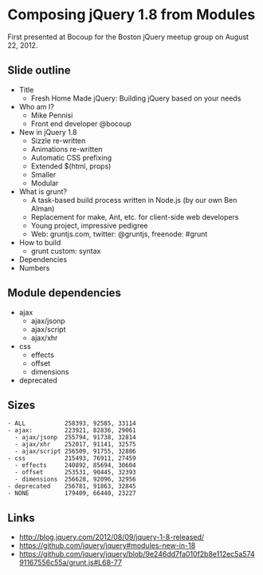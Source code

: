 # Composing jQuery 1.8 from Modules

First presented at Bocoup for the Boston jQuery meetup group on August 22,
2012.

## Slide outline

- Title
  - Fresh Home Made jQuery: Building jQuery based on your needs
- Who am I?
  - Mike Pennisi
  - Front end developer @bocoup
- New in jQuery 1.8
  - Sizzle re-written
  - Animations re-written
  - Automatic CSS prefixing
  - Extended $(html, props)
  - Smaller
  - Modular
- What is grunt?
  - A task-based build process written in Node.js (by our own Ben Alman)
  - Replacement for make, Ant, etc. for client-side web developers
  - Young project, impressive pedigree
  - Web: gruntjs.com, twitter: @gruntjs, freenode: #grunt
- How to build
  - grunt custom: syntax
- Dependencies
- Numbers

## Module dependencies

- ajax
  - ajax/jsonp
  - ajax/script
  - ajax/xhr
- css
  - effects
  - offset
  - dimensions
- deprecated

## Sizes

    - ALL           258393, 92585, 33114
    - ajax:         223921, 82836, 29061
      - ajax/jsonp  255794, 91738, 32814
      - ajax/xhr    252017, 91141, 32575
      - ajax/script 256509, 91755, 32886
    - css           215493, 76911, 27459
      - effects     240892, 85694, 30604
      - offset      253531, 90445, 32393
      - dimensions  256628, 92096, 32956
    - deprecated    256781, 91863, 32845
    - NONE          179409, 66440, 23227

## Links

- http://blog.jquery.com/2012/08/09/jquery-1-8-released/
- https://github.com/jquery/jquery#modules-new-in-18
- https://github.com/jquery/jquery/blob/9e246dd7fa010f2b8e112ec5a57491167556c55a/grunt.js#L68-77
